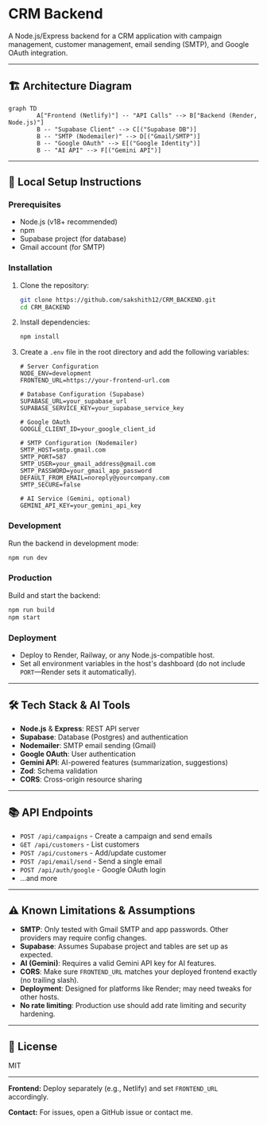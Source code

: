 # CRM Backend

A Node.js/Express backend for a CRM application with campaign management, customer management, email sending (SMTP), and Google OAuth integration.

---

## 🏗️ Architecture Diagram

```mermaid
graph TD
		A["Frontend (Netlify)"] -- "API Calls" --> B["Backend (Render, Node.js)"]
		B -- "Supabase Client" --> C[("Supabase DB")]
		B -- "SMTP (Nodemailer)" --> D[("Gmail/SMTP")]
		B -- "Google OAuth" --> E[("Google Identity")]
		B -- "AI API" --> F[("Gemini API")]
```

---

## 🚀 Local Setup Instructions

### Prerequisites
- Node.js (v18+ recommended)
- npm
- Supabase project (for database)
- Gmail account (for SMTP)

### Installation
1. Clone the repository:
	```bash
	git clone https://github.com/sakshith12/CRM_BACKEND.git
	cd CRM_BACKEND
	```
2. Install dependencies:
	```bash
	npm install
	```
3. Create a `.env` file in the root directory and add the following variables:
	```env
	# Server Configuration
	NODE_ENV=development
	FRONTEND_URL=https://your-frontend-url.com

	# Database Configuration (Supabase)
	SUPABASE_URL=your_supabase_url
	SUPABASE_SERVICE_KEY=your_supabase_service_key

	# Google OAuth
	GOOGLE_CLIENT_ID=your_google_client_id

	# SMTP Configuration (Nodemailer)
	SMTP_HOST=smtp.gmail.com
	SMTP_PORT=587
	SMTP_USER=your_gmail_address@gmail.com
	SMTP_PASSWORD=your_gmail_app_password
	DEFAULT_FROM_EMAIL=noreply@yourcompany.com
	SMTP_SECURE=false

	# AI Service (Gemini, optional)
	GEMINI_API_KEY=your_gemini_api_key
	```

### Development
Run the backend in development mode:
```bash
npm run dev
```

### Production
Build and start the backend:
```bash
npm run build
npm start
```

### Deployment
- Deploy to Render, Railway, or any Node.js-compatible host.
- Set all environment variables in the host's dashboard (do not include `PORT`—Render sets it automatically).

---

## 🛠️ Tech Stack & AI Tools

- **Node.js** & **Express**: REST API server
- **Supabase**: Database (Postgres) and authentication
- **Nodemailer**: SMTP email sending (Gmail)
- **Google OAuth**: User authentication
- **Gemini API**: AI-powered features (summarization, suggestions)
- **Zod**: Schema validation
- **CORS**: Cross-origin resource sharing

---

## 📚 API Endpoints
- `POST /api/campaigns` - Create a campaign and send emails
- `GET /api/customers` - List customers
- `POST /api/customers` - Add/update customer
- `POST /api/email/send` - Send a single email
- `POST /api/auth/google` - Google OAuth login
- ...and more

---

## ⚠️ Known Limitations & Assumptions

- **SMTP**: Only tested with Gmail SMTP and app passwords. Other providers may require config changes.
- **Supabase**: Assumes Supabase project and tables are set up as expected.
- **AI (Gemini)**: Requires a valid Gemini API key for AI features.
- **CORS**: Make sure `FRONTEND_URL` matches your deployed frontend exactly (no trailing slash).
- **Deployment**: Designed for platforms like Render; may need tweaks for other hosts.
- **No rate limiting**: Production use should add rate limiting and security hardening.

---

## 📝 License
MIT

---

**Frontend:** Deploy separately (e.g., Netlify) and set `FRONTEND_URL` accordingly.

**Contact:** For issues, open a GitHub issue or contact me.
